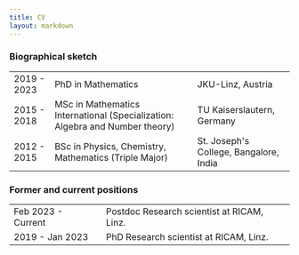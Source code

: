 ```yaml
---
title: CV
layout: markdown 
---
```



### Biographical sketch

|       |                  |           |
| ----- | ---------------- | --------- |
| 2019 - 2023 | PhD in Mathematics | JKU-Linz, Austria |
| 2015 - 2018 | MSc in Mathematics International (Specialization: Algebra and Number theory) | TU Kaiserslautern, Germany |
| 2012 - 2015 | BSc in Physics, Chemistry, Mathematics (Triple Major) | St. Joseph's College, Bangalore, India |

### Former and current positions

|       |                  |
| ----- | ---------------- |
| Feb 2023 - Current | Postdoc Research scientist at RICAM, Linz. |
| 2019 - Jan 2023 | PhD Research scientist at RICAM, Linz. |

<!--- You can find a detailed CV <a href="{{ '/assets/Anupindi_CV.pdf' | url }}" target="_blank">here</a> --->
